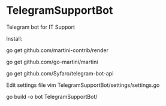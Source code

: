 # TelegramSupportBot

Telegram bot for IT Support

Install:

go get github.com/martini-contrib/render

go get github.com/go-martini/martini

go get github.com/Syfaro/telegram-bot-api

Edit settings file
vim TelegramSupportBot/settings/settings.go

go build -o bot TelegramSupportBot/